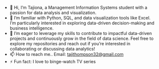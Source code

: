 - 👋 Hi, I’m Tajiona, a Management Information Systems student with a passion for data analysis and visualization.
- 🌱 I’m familiar with Python, SQL, and data visualization tools like Excel. I’m particularly interested in exploring data-driven decision-making and business intelligence.
- 💞️ I’m eager to leverage my skills to contribute to impactful data-driven projects and continuously grow in the field of data science. Feel free to explore my repositories and reach out if you’re interested in collaborating or discussing data analytics!
- 📫 How to reach me.. Email: tajithompson32@gmail.com
- ⚡ Fun fact: I love to binge-watch TV series

<!---
tajiona4/tajiona4 is a ✨ special ✨ repository because its `README.md` (this file) appears on your GitHub profile.
You can click the Preview link to take a look at your changes.
--->
